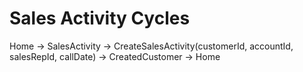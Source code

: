 # Sales Activity Cycles

Home
-> SalesActivity
-> CreateSalesActivity(customerId, accountId, salesRepId, callDate)
-> CreatedCustomer
-> Home
